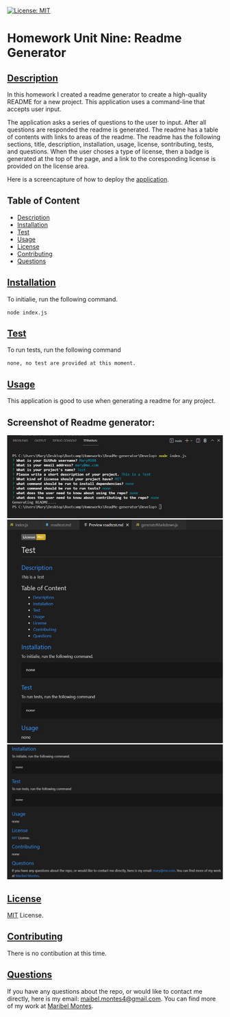 
[![License: MIT](https://img.shields.io/badge/License-MIT-yellow.svg)](https://opensource.org/licenses/MIT)

# Homework Unit Nine: Readme Generator

## [Description](#description)

In this homework I created a readme generator to create a high-quality README for a new project. This application uses a command-line that accepts user input. 

The application asks a series of questions to the user to input. After all questions are responded the readme is generated. The readme has a table of contents with links to areas of the readme. The readme has the following sections, title, description, installation, usage, license, sontributing, tests, and questions. When the user choses a type of license, then a badge is generated at the top of the page, and a link to the coresponding license is provided on the license area.

Here is a screencapture of how to deploy the [application](https://watch.screencastify.com/v/EwMaCsGJX6D2LahB6aA6).

## Table of Content

* [Description](#description)
* [Installation](#installation)
* [Test](#test)
* [Usage](#usage)
* [License](#license)
* [Contributing](#contributing)
* [Questions](#questions)

## [Installation](#installation)
To initialie, run the following command.

    node index.js

## [Test](#test)
To run tests, run the following command

    none, no test are provided at this moment.

## [Usage](#usage)

This application is good to use when generating a readme for any project. 

## Screenshot of Readme generator:

![image one of readme](./Screenshot/Screenshot1.png)
![image two of readme](./Screenshot/Screenshot2.png)
![image three of readme](./Screenshot/Screenshot3.png)

## [License](#license)

[MIT](https://opensource.org/licenses/MIT) License.

## [Contributing](#contributing)

There is no contibution at this time.

## [Questions](#questions)

If you have any questions about the repo, or would like to contact me directly, 
here is my email: maibel.montes4@gmail.com. You can find more of my work at [Maribel Montes](https://github.com/MaryMD98).


